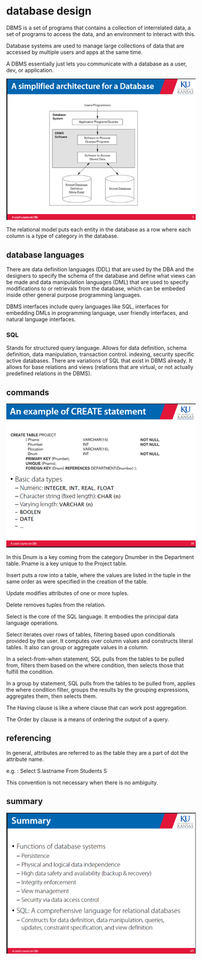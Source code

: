 # database design 

DBMS is a set of programs that contains a collection of interrelated data, a set of programs to access the data, and an environment to interact with this. 

Database systems are used to manage large collections of data that are accessed by multiple users and apps at the same time. 

A DBMS essentially just lets you communicate with a database as a user, dev, or application.

![architecture](image-45.png)

The relational model puts each entity in the database as a row where each column is a type of category in the database. 


## database languages 

There are data definition languages (DDL) that are used by the DBA and the designers to specify the schema of the database and define what views can be made and data manipulation languages (DML) that are used to specify modifications to or retrievals from the database, which can be embeded inside other general purpose programming languages. 

DBMS interfaces include query languages like SQL, interfaces for embedding DMLs in programming language, user friendly interfaces, and natural language interfaces. 

### SQL 

Stands for structured query language. Allows for data definition, schema definition, data manipulation, transaction control. indexing, security specific active databases. There are variations of SQL that exist in DBMS already. It allows for base relations and views (relations that are virtual, or not actually predefined relations in the DBMS). 

## commands  

![create](image-46.png)

In this Dnum is a key coming from the category Dnumber in the Department table. Pname is a key unique to the Project table. 

Insert puts a row into a table, where the values are listed in the tuple in the same order as were specified in the creation of the table. 

Update modifies attributes of one or more tuples. 

Delete removes tuples from the relation. 

Select is the core of the SQL language. It embodies the principal data language operations. 

Select iterates over rows of tables, filtering based upon conditionals provided by the user. It computes over column values and constructs literal tables. It also can group or aggregate values in a column. 

In a select-from-when statement, SQL pulls from the tables to be pulled from, filters them based on the where condition, then selects those that fulfill the condition. 

In a group by statement, SQL pulls from the tables to be pulled from, applies the where condition filter, groups the results by the grouping expressions, aggregates them, then selects them. 

The Having clause is like a where clause that can work post aggregation. 

The Order by clause is a means of ordering the output of a query.

## referencing 

In general, attributes are referred to as the table they are a part of dot the attribute name. 

e.g. : Select S.lastname From Students S 

This convention is not necessary when there is no ambiguity. 

## summary 

![summary](image-47.png)


